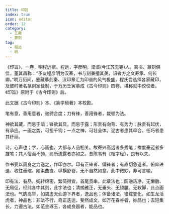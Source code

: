 ```yaml
---
title: 印旨
index: true
icon: editor
order: 12
category:
  - 艺藏
  - 篆刻
tag:
  - 程远
  - 明
---
```


《印旨》，一卷，明程远撰。程远，字彦明，梁溪(今江苏无锡)人。篆书、篆刻俱佳。董其昌称：“予友程彦明为汉篆，书与刻兼擅其美，识者方之文寿承、何长卿。”明万历间，鉴藏摹刻秦、汉印章汇为印谱的风气极盛，程氏尝选择各家藏印，及彼时著名篆刻家佳制，于万历壬寅摹成《古今印则》四卷，堪称就中佼佼者。《印旨》原附于《古今印则》后。  

此文据《古今印则》本、《篆学琐著》本校勘。  

笔有意，善用意者，驰骋合度；刀有锋，善用锋者，裁顿为法。  

神欲其藏，而忌于暗；锋欲其显，而忌于露；形贵有向背、有势力；脉贵有起伏，有承应。一画之势，可担千钧；一点之神，可壮全体。泥古者患其牵合，任巧者患其纤丽。  

诗，心声也；字，心画也。大都与人品相关。故寄兴高远者多秀笔；襟度豪迈者多雄笔；其人俗而不韵，则所流露者亦如之。昔陈韦有《相字经》，良有以夫。  

作书要以周身之力送之，作印亦尔。印有正锋者、偏锋者；有直切急送者。俯仰进退、收往垂缩、刚柔曲直、纵横舒卷，无不自然如意。此中微妙，非可言喻。  

印有法、有品，婉转绵密，繁简得宜，首尾贯串，此章法也；圆融洁净，无懒散、无局促，经纬各中其则，此字法也；清朗雅正，无垂头、无锁腰、无软脚，此点画法也。气韵高举，如碧虚天仙游下界者，逸品也；体备诸法，错综变化，如生龙活虎者，神品也；非法不行，奇正迭运，斐然成文，如万花春谷者，妙品也；去短集长，力遵古法，如范金琢玉，各成良器者，能品也。  
